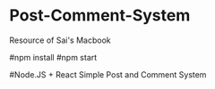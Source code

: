 # Post-Comment-System
Resource of Sai's Macbook

#npm install
#npm start

#Node.JS + React Simple Post and Comment System
